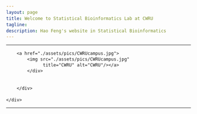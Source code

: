 ```yaml
---
layout: page
title: Welcome to Statistical Bioinformatics Lab at CWRU
tagline: 
description: Hao Feng's website in Statistical Bioinformatics
---
```




---

        <a href="./assets/pics/CWRUcampus.jpg">
            <img src="./assets/pics/CWRUcampus.jpg"
                  title="CWRU" alt="CWRU"/></a>
        	</div>


        </div>
       
    </div>
</div>

---
